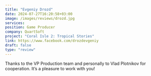 ```yaml
---
title: "Evgeniy Drozd"
date: 2024-07-27T16:20:58+03:00
image: /images/reviews/drozd.jpg
services:
position: Game Producer
company: QuartSoft
project: "Coral Isle 2: Tropical Stories"
link: https://www.facebook.com/drozdevgeniy
draft: false
type: "review"
---
```


Thanks to the VP Production team and personally to Vlad Plotnikov for cooperation. It’s a pleasure to work with you!